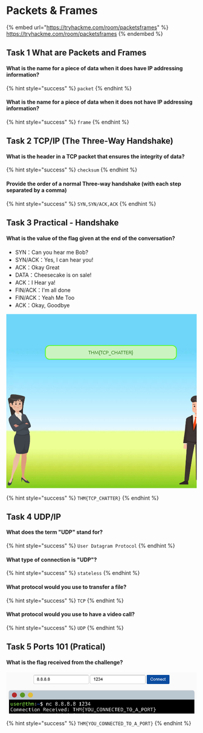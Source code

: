 # Packets & Frames

{% embed url="https://tryhackme.com/room/packetsframes" %}
https://tryhackme.com/room/packetsframes
{% endembed %}

## Task 1 What are Packets and Frames

#### What is the name for a piece of data when it **does have** IP addressing information?

{% hint style="success" %}
`packet`
{% endhint %}

#### What is the name for a piece of data when it **does not have** IP addressing information?

{% hint style="success" %}
`frame`
{% endhint %}

## Task 2 TCP/IP (The Three-Way Handshake)

#### What is the header in a TCP packet that ensures the integrity of data?

{% hint style="success" %}
`checksum`
{% endhint %}

#### Provide the order of a normal Three-way handshake (with each step separated by a comma)

{% hint style="success" %}
`SYN,SYN/ACK,ACK`
{% endhint %}

## Task 3 Practical - Handshake

#### What is the value of the flag given at the end of the conversation?

* SYN：Can you hear me Bob?
* SYN/ACK：Yes, I can hear you!
* ACK：Okay Great
* DATA：Cheesecake is on sale!
* ACK：I Hear ya!
* FIN/ACK：I'm all done
* FIN/ACK：Yeah Me Too
* ACK：Okay, Goodbye

![](<../../.gitbook/assets/Screenshot from 2022-04-08 05-59-36.png>)

{% hint style="success" %}
`THM{TCP_CHATTER}`
{% endhint %}

## Task 4 UDP/IP

#### What does the term "UDP" stand for?

{% hint style="success" %}
`User Datagram Protocol`
{% endhint %}

#### What type of connection is "UDP"?

{% hint style="success" %}
`stateless`
{% endhint %}

#### What protocol would you use to transfer a file?

{% hint style="success" %}
`TCP`
{% endhint %}

#### What protocol would you use to have a video call?

{% hint style="success" %}
`UDP`
{% endhint %}

## Task 5 Ports 101 (Pratical)

#### What is the flag received from the challenge?

![](<../../.gitbook/assets/Screenshot from 2022-04-08 06-13-46.png>)

{% hint style="success" %}
`THM{YOU_CONNECTED_TO_A_PORT}`
{% endhint %}
